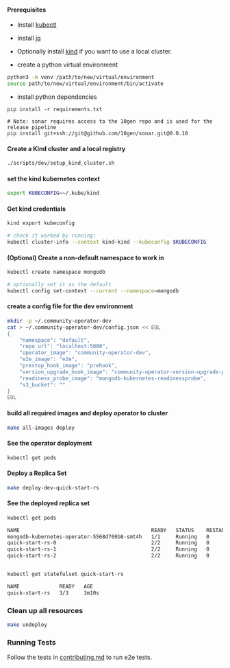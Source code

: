 
#### Prerequisites

* Install [kubectl](https://kubernetes.io/docs/tasks/tools/install-kubectl/)
* Install [jq](https://stedolan.github.io/jq/download/) 
* Optionally install [kind](https://kind.sigs.k8s.io/docs/user/quick-start/#installation) if you want to use a local cluster.

* create a python virtual environment

```bash
python3 -m venv /path/to/new/virtual/environment
source path/to/new/virtual/environment/bin/activate
```

* install python dependencies 
```
pip install -r requirements.txt

# Note: sonar requires access to the 10gen repo and is used for the release pipeline
pip install git+ssh://git@github.com/10gen/sonar.git@0.0.10
```

#### Create a Kind cluster and a local registry
```bash
./scripts/dev/setup_kind_cluster.sh
```

#### set the kind kubernetes context
```bash
export KUBECONFIG=~/.kube/kind
```

#### Get kind credentials
```bash
kind export kubeconfig

# check it worked by running:
kubectl cluster-info --context kind-kind --kubeconfig $KUBECONFIG
```


#### (Optional) Create a non-default namespace to work in
```bash
kubectl create namespace mongodb

# optionally set it as the default
kubectl config set-context --current --namespace=mongodb
```

#### create a config file for the dev environment
```bash
mkdir -p ~/.community-operator-dev
cat > ~/.community-operator-dev/config.json << EOL
{
    "namespace": "default",
    "repo_url": "localhost:5000",
    "operator_image": "community-operator-dev",
    "e2e_image": "e2e",
    "prestop_hook_image": "prehook",
    "version_upgrade_hook_image": "community-operator-version-upgrade-post-start-hook",
    "readiness_probe_image": "mongodb-kubernetes-readinessprobe",
    "s3_bucket": ""
}
EOL
```

#### build all required images and deploy operator to cluster
```bash
make all-images deploy
```

#### See the operator deployment
```bash
kubectl get pods
```

#### Deploy a Replica Set
```bash
make deploy-dev-quick-start-rs
```

#### See the deployed replica set
```bash
kubectl get pods

NAME                                           READY   STATUS    RESTARTS   AGE
mongodb-kubernetes-operator-5568d769b8-smt4h   1/1     Running   0          4m12s
quick-start-rs-0                               2/2     Running   0          2m49s
quick-start-rs-1                               2/2     Running   0          2m5s
quick-start-rs-2                               2/2     Running   0          87s


kubectl get statefulset quick-start-rs

NAME             READY   AGE
quick-start-rs   3/3     3m10s
```

### Clean up all resources
```bash
make undeploy
```

### Running Tests

Follow the tests in [contributing.md](../docs/contributing.md) to run e2e tests.
